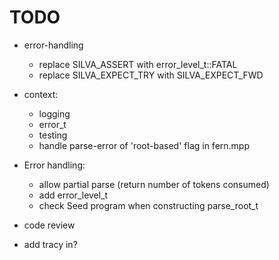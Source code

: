 # TODO

* error-handling
    * replace SILVA_ASSERT with error_level_t::FATAL
    * replace SILVA_EXPECT_TRY with SILVA_EXPECT_FWD

* context:
    * logging
    * error_t
    * testing
    * handle parse-error of 'root-based' flag in fern.mpp

* Error handling:
    * allow partial parse (return number of tokens consumed)
    * add error_level_t
    * check Seed program when constructing parse_root_t

* code review

* add tracy in?


